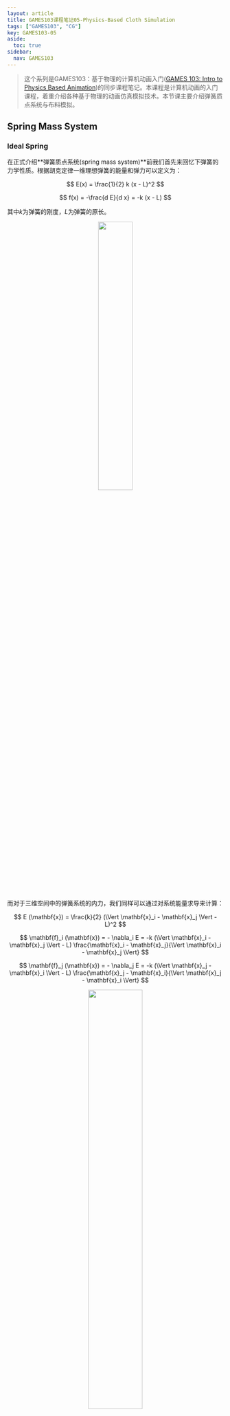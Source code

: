 ```yaml
---
layout: article
title: GAMES103课程笔记05-Physics-Based Cloth Simulation
tags: ["GAMES103", "CG"]
key: GAMES103-05
aside:
  toc: true
sidebar:
  nav: GAMES103
---
```


> 这个系列是GAMES103：基于物理的计算机动画入门([GAMES 103: Intro to Physics Based Animation](http://games-cn.org/games103/))的同步课程笔记。本课程是计算机动画的入门课程，着重介绍各种基于物理的动画仿真模拟技术。本节课主要介绍弹簧质点系统与布料模拟。
<!--more-->

## Spring Mass System

### Ideal Spring

在正式介绍**弹簧质点系统(spring mass system)**前我们首先来回忆下弹簧的力学性质。根据胡克定律一维理想弹簧的能量和弹力可以定义为：

$$
E(x) = \frac{1}{2} k (x - L)^2
$$

$$
f(x) = -\frac{d E}{d x} = -k (x - L)
$$

其中$k$为弹簧的刚度，$L$为弹簧的原长。

<div align=center>
<img src="https://i.imgur.com/925hRUJ.png" width="40%">
</div>

而对于三维空间中的弹簧系统的内力，我们同样可以通过对系统能量求导来计算：

$$
E (\mathbf{x}) = \frac{k}{2} (\Vert \mathbf{x}_i - \mathbf{x}_j \Vert - L)^2
$$

$$
\mathbf{f}_i (\mathbf{x}) = - \nabla_i E = -k (\Vert \mathbf{x}_i - \mathbf{x}_j \Vert - L) \frac{\mathbf{x}_i - \mathbf{x}_j}{\Vert \mathbf{x}_i - \mathbf{x}_j \Vert}
$$

$$
\mathbf{f}_j (\mathbf{x}) = - \nabla_j E = -k (\Vert \mathbf{x}_j - \mathbf{x}_i \Vert - L) \frac{\mathbf{x}_j - \mathbf{x}_i}{\Vert \mathbf{x}_j - \mathbf{x}_i \Vert}
$$

<div align=center>
<img src="https://i.imgur.com/UfPLCdi.png" width="50%">
</div>

而当系统包含多个弹簧时，系统总能量等于单个弹簧的能量之和，每个点受到的弹力等于与它相连的所有弹簧内力之和：

$$
E = \sum_j \frac{k}{2} (\Vert \mathbf{x}_i - \mathbf{x}_j \Vert - L_j)^2
$$

$$
\mathbf{f}_i (\mathbf{x}) = - \nabla_i E = \sum_j -k (\Vert \mathbf{x}_i - \mathbf{x}_j \Vert - L_j) \frac{\mathbf{x}_i - \mathbf{x}_j}{\Vert \mathbf{x}_i - \mathbf{x}_j \Vert}
$$

<div align=center>
<img src="https://i.imgur.com/p4tnDsG.png" width="30%">
</div>

### Representation

使用弹簧质点系统进行布料仿真时我们需要将布料转化为弹簧构成的网络。除了要在规则的节点之间添加水平和竖直方向的弹簧外我们还需要**对角线方向(diagonal)**以及**弯曲(bending)**弹簧来抵抗布料在不同方向的拉伸和翻折，一些结构化的弹簧网络可参考下图：

<div align=center>
<img src="https://i.imgur.com/W41XsQ4.png" width="70%">
</div>

除了结构化弹簧网格外我们也可以直接使用模型的网格来作为弹簧系统，在这种情况下往后网络往往是非结构化的。需要注意的是我们还需要在网格的内部边上添加对角的弯曲弹簧以抵抗弯曲：

<div align=center>
<img src="https://i.imgur.com/mMtQ4pS.png" width="70%">
</div>

接下来的问题是如何来表示和存储弹簧网络。最直接的想法是使用列表来存储模型的顶点和三角形，然后每个三角形的三条边分别对应三根弹簧。但这种做法的缺陷在于三角网格内部的边会被重复计算，而且没有办法直接表示三角网格内的弯曲弹簧。

<div align=center>
<img src="https://i.imgur.com/FVM1hjw.png" width="80%">
</div>

因此我们需要对三角形的列表进行一些处理：首先将每个三角形用一个三元组来表示，其中前两位表示三角形的两个顶点最后一位为三角形的编号；然后我们对所有的三元组进行排序，这样同一条边对应的不同三角形会排在相邻的位置上；最后把重复的边删除掉就可以得到网格上的所有弹簧。而在删除重复边的过程中我们已经得到了网格内部的边，我们可以利用这些重复的边来构造内部的弯曲弹簧。

<div align=center>
<img src="https://i.imgur.com/2MFqF0Z.png" width="80%">
</div>

### Explicit Integration

有了弹簧网络后我们就可以利用质点动力学来实现布料的仿真，整个系统的计算过程如下：

<div align=center>
<img src="https://i.imgur.com/JiCi1Re.png" width="80%">
</div>

按照上式更新质点速度和位置的方法称为**显式积分(explicit integration)**。显式积分的主要缺陷在于在积分过程中系统的能量可能会发散，这种现象也称为数值**不稳定性(numerical instability)**。要提高系统的稳定性通常可以考虑缩减时间步长$\Delta t$，但这样做会降低仿真的效率。因此现代计算机模拟中一般不会使用显式积分的方式。

### Implicit Integration

和显式积分相比**隐式积分(implicit integration)**具有更好的数值稳定性。在[Rigid Body Dynamics](/2021/11/18/GAMES103-NOTES-03.html#integration-methods)一节中我们已经介绍过隐式积分的基本概念，对应的积分公式为：

$$
\mathbf{v}^{[1]} = \mathbf{v}^{[0]} + \Delta t \mathbf{M}^{-1} \mathbf{f}^{[1]}
$$

$$
\mathbf{x}^{[1]} = \mathbf{x}^{[0]} + \Delta t \mathbf{v}^{[1]}
$$

通过交换计算顺序，上式也可以等价地表示为：

$$
\mathbf{x}^{[1]} = \mathbf{x}^{[0]} + \Delta t \mathbf{v}^{[0]} + \Delta t^2 \mathbf{M}^{-1} \mathbf{f}^{[1]}
$$

$$
\mathbf{v}^{[1]} = \frac{\mathbf{x}^{[1]} - \mathbf{x}^{[0]}}{\Delta t}
$$

#### Newton-Raphson Method

假设外力$\mathbf{f}$只与质点的位置有关，则隐式积分等价于求解方程：

$$
\mathbf{x}^{[1]} = \mathbf{x}^{[0]} + \Delta t \mathbf{v}^{[0]} + \Delta t^2 \mathbf{M}^{-1} \mathbf{f} (\mathbf{x}^{[1]})
$$

进一步还可以证明它还等价于求解如下定义的优化问题：

$$
\mathbf{x}^{[1]} = \arg \min \frac{1}{2 \Delta t^2} \Vert \mathbf{x} - \mathbf{x}^{[0]} - \Delta t \mathbf{v}^{[0]} \Vert_\mathbf{M} + E(\mathbf{x})
$$

$$
\Vert \mathbf{x} \Vert_\mathbf{M} = \mathbf{x}^T \mathbf{M} \mathbf{x}
$$

证明方法很简单，只需要对优化函数求导并让导数取0即可：

$$
\begin{aligned}
\frac{d F}{d \mathbf{x}} &= \frac{d}{d \mathbf{x}} \frac{1}{2 \Delta t^2} \Vert \mathbf{x} - \mathbf{x}^{[0]} - \Delta t \mathbf{v}^{[0]} \Vert_\mathbf{M} + E(\mathbf{x}) \\
&= \frac{1}{\Delta t^2} \mathbf{M} (\mathbf{x} - \mathbf{x}^{[0]} - \Delta t \mathbf{v}^{[0]}) - \mathbf{f} (\mathbf{x}) \\
&= \mathbf{0}
\end{aligned}
$$

$$
\mathbf{x} - \mathbf{x}^{[0]} - \Delta t \mathbf{v}^{[0]} - \Delta t^2 \mathbf{M}^{-1} \mathbf{f} (\mathbf{x}) = \mathbf{0}
$$

$$
\mathbf{x} = \mathbf{x}^{[0]} + \Delta t \mathbf{v}^{[0]} + \Delta t^2 \mathbf{M}^{-1} \mathbf{f} (\mathbf{x})
$$

因此我们可以将隐式积分转换为求解一个非线性优化问题。求解非线性优化问题的基本方法是**Newton-Raphson迭代(Newton-Raphson method)**，也称为**Newtown metohd**，它的基本思想是对优化目标的梯度进行线性化来计算增量$\Delta \mathbf{x}$，然后不断迭代直到收敛：

<div align=center>
<img src="https://i.imgur.com/LFJVo4W.png" width="60%">
</div>

回到我们的弹簧系统，我们需要计算出$F(\mathbf{x})$的二阶导数：

$$
\frac{d^2 F}{d \mathbf{x}^2} = \frac{1}{\Delta t^2} \mathbf{M} + \mathbf{H}
$$

其中$\mathbf{H}$为弹簧系统的Hessian矩阵：

$$
\mathbf{H} (\mathbf{x}) = 
\sum_{e = \{ i, j \}} 
\begin{bmatrix}
\frac{\partial^2 E}{\partial \mathbf{x}_i^2} & \frac{\partial^2 E}{\partial \mathbf{x}_i \partial \mathbf{x}_j} \\
\frac{\partial^2 E}{\partial \mathbf{x}_i \partial \mathbf{x}_j} & \frac{\partial^2 E}{\partial \mathbf{x}_j^2}
\end{bmatrix}
=
\sum_{e = \{ i, j \}} 
\begin{bmatrix}
\mathbf{H}_e & -\mathbf{H}_e \\
-\mathbf{H}_e & \mathbf{H}_e
\end{bmatrix}
$$

其中，

$$
\mathbf{H}_e = k \frac{\mathbf{x}_{ij} \mathbf{x}_{ij}^T}{\Vert \mathbf{x}_{ij} \Vert^2} + k \bigg(1 - \frac{L}{\Vert \mathbf{x}_{ij} \Vert} \bigg) \bigg(\mathbf{I} - \frac{\mathbf{x}_{ij} \mathbf{x}_{ij}^T}{\Vert \mathbf{x}_{ij} \Vert^2} \bigg)
$$

$$
\mathbf{x}_{ij} = \mathbf{x}_i - \mathbf{x}_j
$$

我们把$F(\mathbf{x})$的梯度和Hessian矩阵带入迭代公式就得到了整个弹簧质点系统的状态更新方法：

<div align=center>
<img src="https://i.imgur.com/m8bXj7n.png" width="80%">
</div>

这样我们只需要通过求解线性方程组就能够实现整个仿真过程。不过需要注意的是Newton-Raphson迭代不能保证一定能收敛到最小值，实际上它只能保证收敛到局部极值，要判断收敛到极大值还是极小值还需要借助$F(\mathbf{x})$的Hessian矩阵：当Hessian矩阵为正定矩阵时为极小值，负定时为极大值：

<div align=center>
<img src="https://i.imgur.com/KGpSxBI.png" width="80%">
</div>

那么整个优化函数的Hessian矩阵如何呢？我们首先来看一眼$\mathbf{H}_e$矩阵的形式：$\mathbf{H}_e$矩阵可以看成两个矩阵的和，其中第一项是一个半正定矩阵而第二项在弹簧处于压缩的状态时是一个半负定的矩阵：

<div align=center>
<img src="https://i.imgur.com/pYtN1z4.png" width="60%">
</div>

这就导致整个Hessian矩阵在弹簧处于压缩时可能是非正定的：

<div align=center>
<img src="https://i.imgur.com/gfyI5cL.png" width="60%">
</div>

当Hessian矩阵出现非正定的情况时整个系统可能存在多个极小值，从力学角度上来看这表示当弹簧出现压缩时可能会出现多个能量极小值位置，它们都是系统的可行解：

<div align=center>
<img src="https://i.imgur.com/iDTv9QM.png" width="70%">
</div>

如果要保证Hessian矩阵在求解时是正定的，一般可以考虑减小时间步长$\Delta t$或者在出现压缩时丢掉$\mathbf{H}_e$矩阵的第二项。

<div align=center>
<img src="https://i.imgur.com/S01uVc7.png" width="70%">
</div>

#### Jacobi Method

最后我们来考虑如何求解线性方程组$\mathbf{A} \Delta \mathbf{x} = \mathbf{b}$，最基本的解法是**Jacobi迭代(Jacobi method)**：

<div align=center>
<img src="https://i.imgur.com/uV1lh69.png" width="70%">
</div>

<div align=center>
<img src="https://i.imgur.com/rmrDvJ0.png" width="70%">
</div>

除此之外也可以使用一些直接解法或是其它的迭代解法来进行计算：

<div align=center>
<img src="https://i.imgur.com/8jtICTD.png" width="70%">
</div>

## Bending and Locking Issues

## Co-rotational FEM

## Reference

- [Lecture 5: Physics-Based Cloth Simulation](https://www.bilibili.com/video/BV12Q4y1S73g?p=5)
- [Wikipedia: Newton's method](https://en.wikipedia.org/wiki/Newton%27s_method)
- [Wikipedia: Jacobi method](https://en.wikipedia.org/wiki/Jacobi_method)